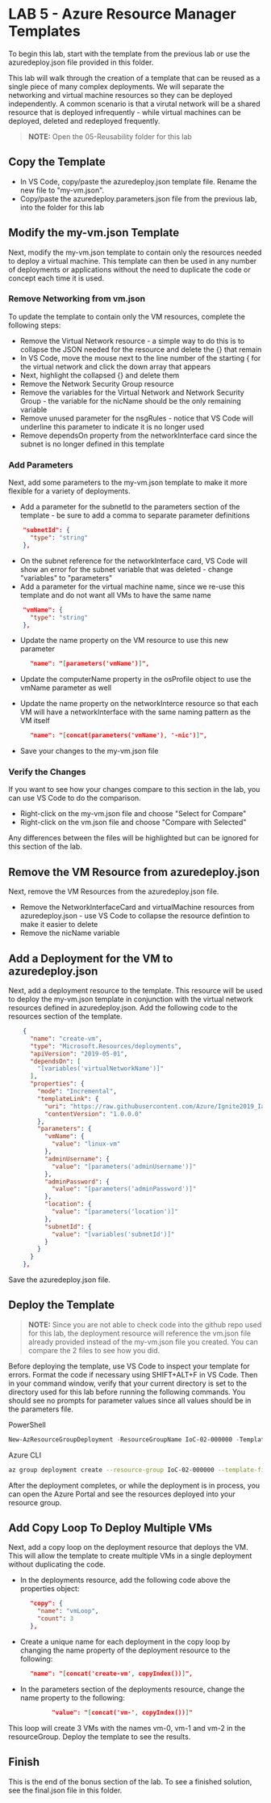 # LAB 5 - Azure Resource Manager Templates

To begin this lab, start with the template from the previous lab or use the azuredeploy.json file provided in this folder.

This lab will walk through the creation of a template that can be reused as a single piece of many complex deployments.  We will separate the networking and virtual machine resources so they can be deployed independently.  A common scenario is that a virutal network will be a shared resource that is deployed infrequently - while virtual machines can be deployed, deleted and redeployed frequently.

> **NOTE:** Open the 05-Reusability folder for this lab

## Copy the Template

- In VS Code, copy/paste the azuredeploy.json template file.  Rename the new file to "my-vm.json".
- Copy/paste the azuredeploy.parameters.json file from the previous lab, into the folder for this lab

## Modify the my-vm.json Template

Next, modify the my-vm.json template to contain only the resources needed to deploy a virtual machine.  This template can then be used in any number of deployments or applications without the need to duplicate the code or concept each time it is used.

### Remove Networking from vm.json

To update the template to contain only the VM resources, complete the following steps:

- Remove the Virtual Network resource - a simple way to do this is to collapse the JSON needed for the resource and delete the {} that remain
- In VS Code, move the mouse next to the line number of the starting { for the virtual network and click the down array that appears
- Next, highlight the collapsed {} and delete them
- Remove the Network Security Group resource
- Remove the variables for the Virtual Network and Network Security Group - the variable for the nicName should be the only remaining variable
- Remove unused parameter for the nsgRules - notice that VS Code will underline this parameter to indicate it is no longer used
- Remove dependsOn property from the networkInterface card since the subnet is no longer defined in this template

### Add Parameters

Next, add some parameters to the my-vm.json template to make it more flexible for a variety of deployments.

- Add a parameter for the subnetId to the parameters section of the template - be sure to add a comma to separate parameter definitions

```json
    "subnetId": {
      "type": "string"
    },
```

- On the subnet reference for the networkInterface card, VS Code will show an error for the subnet variable that was deleted - change "variables" to "parameters"
- Add a parameter for the virtual machine name, since we re-use this template and do not want all VMs to have the same name

```json
    "vmName": {
      "type": "string"
    },
```

- Update the name property on the VM resource to use this new parameter

```json
      "name": "[parameters('vmName')]",
```

- Update the computerName property in the osProfile object to use the vmName parameter as well

- Update the name property on the networkInterce resource so that each VM will have a networkInterface with the same naming pattern as the VM itself

```json
      "name": "[concat(parameters('vmName'), '-nic')]",
```

- Save your changes to the my-vm.json file

### Verify the Changes

If you want to see how your changes compare to this section in the lab, you can use VS Code to do the comparison.

- Right-click on the my-vm.json file and choose "Select for Compare"
- Right-click on the vm.json file and choose "Compare with Selected"

Any differences between the files will be highlighted but can be ignored for this section of the lab.

## Remove the VM Resource from azuredeploy.json

Next, remove the VM Resources from the azuredeploy.json file.

- Remove the NetworkInterfaceCard and virtualMachine resources from azuredeploy.json - use VS Code to collapse the resource defintion to make it easier to delete
- Remove the nicName variable

## Add a Deployment for the VM to azuredeploy.json

Next, add a deployment resource to the template.  This resource will be used to deploy the my-vm.json template in conjunction with the virtual network resources defined in azuredeploy.json.  Add the following code to the resources section of the template.

```json
    {
      "name": "create-vm",
      "type": "Microsoft.Resources/deployments",
      "apiVersion": "2019-05-01",
      "dependsOn": [
        "[variables('virtualNetworkName')]"
      ],
      "properties": {
        "mode": "Incremental",
        "templateLink": {
          "uri": "https://raw.githubusercontent.com/Azure/Ignite2019_IaC_pre-day_docs/master/ARM%20Template/05%20-%20Reusability/vm.json",
          "contentVersion": "1.0.0.0"
        },
        "parameters": {
          "vmName": {
            "value": "linux-vm"
          },
          "adminUsername": {
            "value": "[parameters('adminUsername')]"
          },
          "adminPassword": {
            "value": "[parameters('adminPassword')]"
          },
          "location": {
            "value": "[parameters('location')]"
          },
          "subnetId": {
            "value": "[variables('subnetId')]"
          }
        }
      }
    },
```

Save the azuredeploy.json file.

## Deploy the Template

> **NOTE:** Since you are not able to check code into the github repo used for this lab, the deployment resource will reference the vm.json file already provided instead of the my-vm.json file you created.  You can compare the 2 files to see how you did.

Before deploying the template, use VS Code to inspect your template for errors.  Format the code if necessary using SHIFT+ALT+F in VS Code.  Then in your command window, verify that your current directory is set to the directory used for this lab before running the following commands.  You should see no prompts for parameter values since all values should be in the parameters file.

PowerShell

```PowerShell
New-AzResourceGroupDeployment -ResourceGroupName IoC-02-000000 -TemplateFile azuredeploy.json -TemplateParametersFile azuredeploy.parameters.json -Verbose
```

Azure CLI

```bash
az group deployment create --resource-group IoC-02-000000 --template-file azuredeploy.json --parameters '@azuredeploy.parameters.json' --verbose
```

After the deployment completes, or while the deployment is in process, you can open the Azure Portal and see the resources deployed into your resource group.

## Add Copy Loop To Deploy Multiple VMs

Next, add a copy loop on the deployment resource that deploys the VM.  This will allow the template to create multiple VMs in a single deployment without duplicating the code.

- In the deployments resource, add the following code above the properties object:

```json
      "copy": {
        "name": "vmLoop",
        "count": 3
      },
```

- Create a unique name for each deployment in the copy loop by changing the name property of the deployment resource to the following:

```json
      "name": "[concat('create-vm', copyIndex())]",
```

- In the parameters section of the deployments resource, change the name property to the following:

```json
            "value": "[concat('vm-', copyIndex())]"
```

This loop will create 3 VMs with the names vm-0, vm-1 and vm-2 in the resourceGroup.  Deploy the template to see the results.

## Finish

This is the end of the bonus section of the lab.  To see a finished solution, see the final.json file in this folder.
